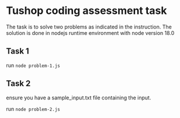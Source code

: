 
# Tushop coding assessment  task

The task is to solve two problems as indicated in the instruction.
The solution is done in nodejs runtime environment with node version 18.0



## Task 1

run ``node problem-1.js``

## Task 2
ensure you have a sample_input.txt file containing the input.

run ``node problem-2.js``


